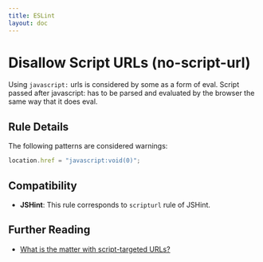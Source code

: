 ```yaml
---
title: ESLint
layout: doc
---
```

<!-- Note: No pull requests accepted for this file. See README.md in the root directory for details. -->
# Disallow Script URLs (no-script-url)

Using `javascript:` urls is considered by some as a form of eval. Script passed after javascript: has to be parsed and evaluated by the browser the same way that it does eval.

## Rule Details

The following patterns are considered warnings:

```js
location.href = "javascript:void(0)";
```

## Compatibility

* **JSHint**: This rule corresponds to `scripturl` rule of JSHint.

## Further Reading

* [What is the matter with script-targeted URLs?](http://stackoverflow.com/questions/13497971/what-is-the-matter-with-script-targeted-urls)
